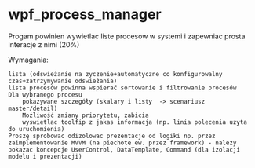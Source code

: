 # wpf_process_manager
Progam powinien wywietlac liste procesow w systemi i zapewniac prosta interacje z nimi (20%)

Wymagania:

    lista (odswieżanie na zyczenie+automatyczne co konfigurowalny czas+zatrzymywanie odswieżania)
    lista procesów powinna wspierać sortowanie i filtrowanie procesów
    Dla wybranego procesu
        pokazywane szczegóły (skalary i listy  -> scenariusz master/detail)
        Możliwość zmiany priorytetu, zabicia
        wyswietlac toolfip z jakas informacja (np. linia polecenia uzyta do uruchomienia)
    Proszę sprobowac odizolowac prezentacje od logiki np. przez zaimplementowanie MVVM (na piechote ew. przez framework) - nalezy pokazac koncepcje UserControl, DataTemplate, Command (dla izolacji modelu i prezentacji)
